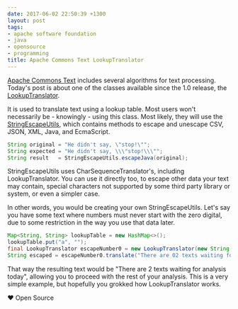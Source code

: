 ```yaml
---
date: 2017-06-02 22:50:39 +1300
layout: post
tags:
- apache software foundation
- java
- opensource
- programming
title: Apache Commons Text LookupTranslator
---
```


[Apache Commons Text](http://commons.apache.org/proper/commons-text/) includes several algorithms for text processing. Today's post is about one of the classes available since the 1.0 release, the [LookupTranslator](http://commons.apache.org/proper/commons-text/apidocs/org/apache/commons/text/translate/LookupTranslator.html).

It is used to translate text using a lookup table. Most users won't necessarily be - knowingly - using this class. Most likely, they will use the [StringEscapeUtils](http://commons.apache.org/proper/commons-text/apidocs/org/apache/commons/text/StringEscapeUtils.html), which contains methods to escape and unescape CSV, JSON, XML, Java, and EcmaScript.

```java
String original = "He didn't say, \"stop!\"";
String expected = "He didn't say, \\\"stop!\\\"";
String result   = StringEscapeUtils.escapeJava(original);
```

StringEscapeUtils uses CharSequenceTranslator's, including LookupTranslator. You can use it directly too, to escape other data your text may contain, special characters not supported by some third party library or system, or even a simpler case.

In other words, you would be creating your own StringEscapeUtils. Let's say you have some text where numbers must never start with the zero digital, due to some restriction in the way you use that data later.

```java
Map<String, String> lookupTable = new HashMap<>();
lookupTable.put("a", "");
final LookupTranslator escapeNumber0 = new LookupTranslator(new String[][] { {"0", ""} });
String escaped = escapeNumber0.translate("There are 02 texts waiting for analysis today...");
```

That way the resulting text would be "There are 2 texts waiting for analysis today", allowing you to proceed with the rest of your analysis. This is a very simple example, but hopefully you grokked how LookupTranslator works.

&hearts; Open Source
